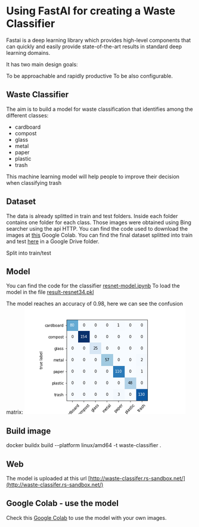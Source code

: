 # Using FastAI for creating a Waste Classifier

Fastai is a deep learning library which provides high-level components that can quickly and easily provide state-of-the-art results in standard deep learning domains.

It has two main design goals:

To be approachable and rapidly productive
To be also configurable.

## Waste Classifier
The aim is to build a model for waste classification that identifies among the different classes:

- cardboard
- compost
- glass
- metal
- paper
- plastic
- trash

This machine learning model will help people to improve their decision when classifying trash

## Dataset 
The data is already splitted in train and test folders. Inside each folder contains one folder for each class. Those images were obtained using Bing searcher using the api HTTP.
You can find the code used to download the images at [this](https://colab.research.google.com/drive/1JvAYFx1DIEi1MMyI-tuCfE2eHMSKisKT?usp=sharing) Google Colab.
You can find the final dataset splitted into train and test  [here](https://drive.google.com/file/d/1Iv1MVcllIDauU-FW325rIipRwtCx1lip/view?usp=sharing) in a Google Drive folder.

Split into train/test 
## Model 
You can find the code for the classifier [resnet-model.ipynb](resnet-model.ipynb)
To load the model in the file [result-resnet34.pkl](result-resnet34.pkl)

The model reaches an accuracy of 0.98, here we can see the confusion matrix:
![confusion_matrix](classification_matrix_resnet34.png)


## Build image
docker buildx build --platform linux/amd64 -t waste-classifier .


## Web
The model is uploaded at this url [http://waste-classifer.rs-sandbox.net/](http://waste-classifer.rs-sandbox.net/)


## Google Colab - use the model 
Check this [Google Colab](https://colab.research.google.com/drive/1qMxyoVngHiV6E2ePu54o5PiJFr5Ifhku?usp=sharing) to use the model with your own images. 